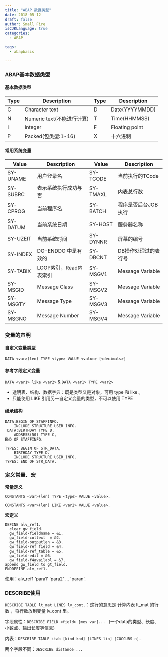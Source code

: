 ```yaml
---
title: "ABAP 数据类型"
date: 2018-05-12
draft: false
author: Small Fire
isCJKLanguage: true
categories: 
  - ABAP

tags: 
  - abapbasis

---
```


### ABAP基本数据类型

#### 基本数据类型

| Type | Description                | Type | Description    |
| ---- | -------------------------- | ---- | -------------- |
| C    | Character text             | D    | Date(YYYYMMDD) |
| N    | Numeric text(不能进行计算) | T    | Time(HHMMSS)   |
| I    | Integer                    | F    | Floating point |
| P    | Packed(包类型:1-16)        | X    | 十六进制       |

#### 常用系统变量

| Value    | Description            | Value    | Description          |
| -------- | ---------------------- | -------- | -------------------- |
| SY-UNAME | 用户登录名             | SY-TCODE | 当前执行的TCode      |
| SY-SUBRC | 表示系统执行成功与否   | SY-TMAXL | 内表总行数           |
| SY-CPROG | 当前程序名             | SY-BATCH | 程序是否后台JOB执行  |
| SY-DATUM | 当前系统日期           | SY-HOST  | 服务器名称           |
| SY-UZEIT | 当前系统时间           | SY-DYNNR | 屏幕的编号           |
| SY-INDEX | DO-ENDDO 中是有效的    | SY-DBCNT | DB操作处理过的表行号 |
| SY-TABIX | LOOP索引，Read内表索引 | SY-MSGV1 | Message Variable     |
| SY-MSGID | Message Class          | SY-MSGV2 | Message Variable     |
| SY-MSGTY | Message Type           | SY-MSGV3 | Message Variable     |
| SY-MSGNO | Message Number         | SY-MSGV4 | Message Variable     |

### 变量的声明

#### 自定义变量类型

`DATA <var>(len) TYPE <type> VALUE <value> [<decimals>]`

#### 参考字段定义变量

`DATA <var1> like <var2>`  & `DATA <var1> TYPE <var2>`

- 透明表、结构、数据字典：既是类型又是对象，可用 type 和 like 。
- 只能使用 LIKE 引用另一自定义变量的类型，不可以使用 TYPE

#### 继承结构

```JS
DATA:BEGIN OF STAFFINFO.
    INCLUDE STRUCTURE USER_INFO.
 DATA:BIRTHDAY TYPE D,
    ADDRESS(50) TYPE C,
END OF STAFFINFO.

TYPES: BEGIN OF STR_DATA,
    BIRTHDAY TYPE D.
    INCLUDE STRUCTURE USER_INFO.
TYPES: END OF STR_DATA.
```

### 定义常量、宏

**常量定义**

 `CONSTANTS <var>(len) TYPE <type> VALUE <value>.`

`CONSTANTS <var>(len) LIKE <var2> VALUE <value>.`

**宏定义** 

```ABAP
DEFINE alv_ref1.
  clear gw_field.
  gw_field-fieldname = &1.
  gw_field-coltext  = &2.
  gw_field-outputlen = &3.
  gw_field-ref_field = &4.
  gw_field-ref_table = &5.
  gw_field-edit = &6.
  gw_field-f4availabl = &7.
append gw_field to gt_field.
ENDDEFINE alv_ref1.
```
使用：alv_ref1 'para1' 'para2' ... 'paran'.

###  DESCRIBE使用

`DESCRIBE TABLE lt_mat LINES lv_cont.`：这行的意思是 计算内表 lt_mat 的行数 ，将行数放到变量 lv_cont 里。

字段属性：`DESCRIBE FIELD <field> [mes var]...
 `     (一个data的类型、长度、小数点、输出长度等信息)

内表：`DESCRIBE TABLE itab [kind knd] [LINES lin] [COCCURS n].`

两个字段不同：`DESCRIBE distance ...`








